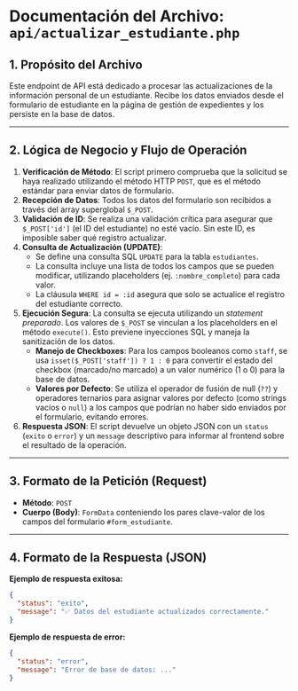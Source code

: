 # Documentación del Archivo: `api/actualizar_estudiante.php`

## 1. Propósito del Archivo

Este endpoint de API está dedicado a procesar las actualizaciones de la información personal de un estudiante. Recibe los datos enviados desde el formulario de estudiante en la página de gestión de expedientes y los persiste en la base de datos.

---

## 2. Lógica de Negocio y Flujo de Operación

1.  **Verificación de Método**: El script primero comprueba que la solicitud se haya realizado utilizando el método HTTP `POST`, que es el método estándar para enviar datos de formulario.
2.  **Recepción de Datos**: Todos los datos del formulario son recibidos a través del array superglobal `$_POST`.
3.  **Validación de ID**: Se realiza una validación crítica para asegurar que `$_POST['id']` (el ID del estudiante) no esté vacío. Sin este ID, es imposible saber qué registro actualizar.
4.  **Consulta de Actualización (UPDATE)**:
    *   Se define una consulta SQL `UPDATE` para la tabla `estudiantes`.
    *   La consulta incluye una lista de todos los campos que se pueden modificar, utilizando placeholders (ej. `:nombre_completo`) para cada valor.
    *   La cláusula `WHERE id = :id` asegura que solo se actualice el registro del estudiante correcto.
5.  **Ejecución Segura**: La consulta se ejecuta utilizando un *statement preparado*. Los valores de `$_POST` se vinculan a los placeholders en el método `execute()`. Esto previene inyecciones SQL y maneja la sanitización de los datos.
    *   **Manejo de Checkboxes**: Para los campos booleanos como `staff`, se usa `isset($_POST['staff']) ? 1 : 0` para convertir el estado del checkbox (marcado/no marcado) a un valor numérico (1 o 0) para la base de datos.
    *   **Valores por Defecto**: Se utiliza el operador de fusión de null (`??`) y operadores ternarios para asignar valores por defecto (como strings vacíos o `null`) a los campos que podrían no haber sido enviados por el formulario, evitando errores.
6.  **Respuesta JSON**: El script devuelve un objeto JSON con un `status` (`exito` o `error`) y un `message` descriptivo para informar al frontend sobre el resultado de la operación.

---

## 3. Formato de la Petición (Request)

*   **Método**: `POST`
*   **Cuerpo (Body)**: `FormData` conteniendo los pares clave-valor de los campos del formulario `#form_estudiante`.

---

## 4. Formato de la Respuesta (JSON)

**Ejemplo de respuesta exitosa:**
```json
{
  "status": "exito",
  "message": "✅ Datos del estudiante actualizados correctamente."
}
```

**Ejemplo de respuesta de error:**
```json
{
  "status": "error",
  "message": "Error de base de datos: ..."
}
```
